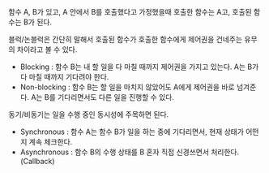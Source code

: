 함수 A, B가 있고, A 안에서 B를 호출했다고 가정했을때 호출한 함수는 A고, 호출된 함수는 B가 된다.

블럭/논블럭은 간단히 말해서 호출된 함수가 호출한 함수에게 제어권을 건네주는 유무의 차이라고 볼 수 있다.
- Blocking : 함수 B는 내 할 일을 다 마칠 때까지 제어권을 가지고 있는다. A는 B가 다 마칠 때까지 기다려야 한다.
- Non-blocking : 함수 B는 할 일을 마치지 않았어도 A에게 제어권을 바로 넘겨준다. A는 B를 기다리면서도 다른 일을 진행할 수 있다.

동기/비동기는 일을 수행 중인 동시성에 주목하면 된다.
- Synchronous : 함수 A는 함수 B가 일을 하는 중에 기다리면서, 현재 상태가 어떤지 계속 체크한다.
- Asynchronous : 함수 B의 수행 상태를 B 혼자 직접 신경쓰면서 처리한다. (Callback)
